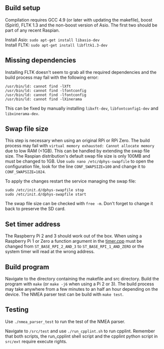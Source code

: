 Build setup
---
Compilation requires GCC 4.9 (or later with updating the makefile), boost (Spirit), FLTK 1.3 and the non-boost version of Asio. The first two should be part of any recent Raspian.

Install Asio: `sudo apt-get install libasio-dev`<br>
Install FLTK: `sudo apt-get install libfltk1.3-dev`<br>

Missing dependencies
---
Installing FLTK doesn't seem to grab all the required dependencies and the build process may fail with the following error:
```
/usr/bin/ld: cannot find -lXft
/usr/bin/ld: cannot find -lfontconfig
/usr/bin/ld: cannot find -lfontconfig
/usr/bin/ld: cannot find -lXinerama
```
This can be fixed by manually installing `libxft-dev`, `libfontconfig1-dev` and `libxinerama-dev`.

Swap file size
---
This step is necessary when using an original RPi or RPi Zero. The build process may fail with `virtual memory exhausted: Cannot allocate memory` due to low RAM (<1GB). This can be handled by extending the swap file size. The Raspian distribution's default swap file size is only 100MB and must be changed to 1GB. Use `sudo nano /etc/dphys-swapfile` to open the configuration file, look for the line `CONF_SWAPSIZE=100` and change it to `CONF_SWAPSIZE=1024`.

To apply the changes restart the service managing the swap file:
```
sudo /etc/init.d/dphys-swapfile stop
sudo /etc/init.d/dphys-swapfile start
```
The swap file size can be checked with `free -m`. Don't forget to change it back to preserve the SD card.

Set timer address
---
The Raspberry Pi 2 and 3 should work out of the box. When using a Raspberry Pi 1 or Zero a function argument in the [timer.cpp](src/timer.cpp#L20) must be changed from `ST_BASE_RPI_2_AND_3` to `ST_BASE_RPI_1_AND_ZERO` or the system timer will read at the wrong address.

Build program
---
Navigate to the directory containing the makefile and src directory. Build the program with `make` (or `make -j6` when using a Pi 2 or 3). The build process may take anywhere from a few minutes to an half an hour depending on the device. The NMEA parser test can be build with `make test`.

Testing
---
Use `./nmea_parser_test` to run the test of the NMEA parser.

Navigate to `/src/test` and use `./run_cpplint.sh` to run cpplint. Remember that both scripts, the run_cpplint shell script and the cpplint python script in `src/ext` require execute rights.
